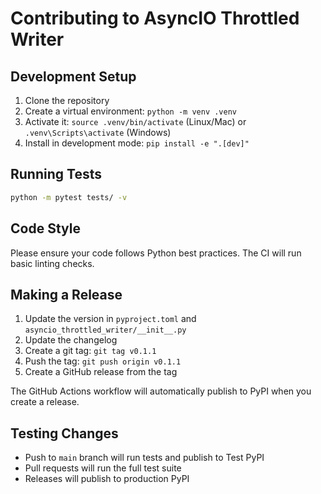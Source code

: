 # Contributing to AsyncIO Throttled Writer

## Development Setup

1. Clone the repository
2. Create a virtual environment: `python -m venv .venv`
3. Activate it: `source .venv/bin/activate` (Linux/Mac) or `.venv\Scripts\activate` (Windows)
4. Install in development mode: `pip install -e ".[dev]"`

## Running Tests

```bash
python -m pytest tests/ -v
```

## Code Style

Please ensure your code follows Python best practices. The CI will run basic linting checks.

## Making a Release

1. Update the version in `pyproject.toml` and `asyncio_throttled_writer/__init__.py`
2. Update the changelog
3. Create a git tag: `git tag v0.1.1`
4. Push the tag: `git push origin v0.1.1`
5. Create a GitHub release from the tag

The GitHub Actions workflow will automatically publish to PyPI when you create a release.

## Testing Changes

- Push to `main` branch will run tests and publish to Test PyPI
- Pull requests will run the full test suite
- Releases will publish to production PyPI
